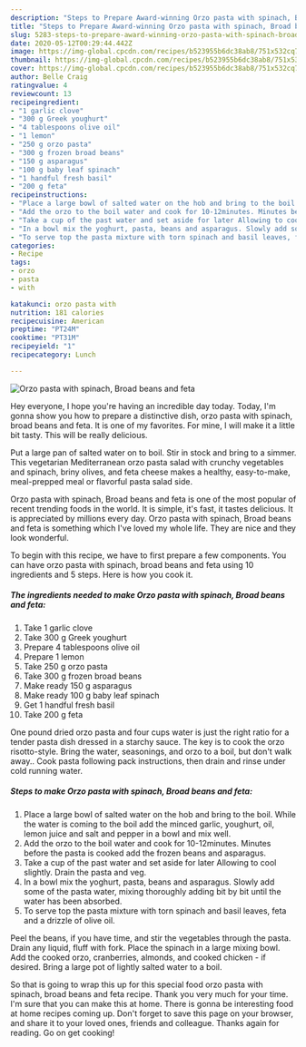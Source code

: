 ```yaml
---
description: "Steps to Prepare Award-winning Orzo pasta with spinach, Broad beans and feta"
title: "Steps to Prepare Award-winning Orzo pasta with spinach, Broad beans and feta"
slug: 5283-steps-to-prepare-award-winning-orzo-pasta-with-spinach-broad-beans-and-feta
date: 2020-05-12T00:29:44.442Z
image: https://img-global.cpcdn.com/recipes/b523955b6dc38ab8/751x532cq70/orzo-pasta-with-spinach-broad-beans-and-feta-recipe-main-photo.jpg
thumbnail: https://img-global.cpcdn.com/recipes/b523955b6dc38ab8/751x532cq70/orzo-pasta-with-spinach-broad-beans-and-feta-recipe-main-photo.jpg
cover: https://img-global.cpcdn.com/recipes/b523955b6dc38ab8/751x532cq70/orzo-pasta-with-spinach-broad-beans-and-feta-recipe-main-photo.jpg
author: Belle Craig
ratingvalue: 4
reviewcount: 13
recipeingredient:
- "1 garlic clove"
- "300 g Greek youghurt"
- "4 tablespoons olive oil"
- "1 lemon"
- "250 g orzo pasta"
- "300 g frozen broad beans"
- "150 g asparagus"
- "100 g baby leaf spinach"
- "1 handful fresh basil"
- "200 g feta"
recipeinstructions:
- "Place a large bowl of salted water on the hob and bring to the boil. While the water is coming to the boil add the minced garlic, youghurt, oil, lemon juice and salt and pepper in a bowl and mix well."
- "Add the orzo to the boil water and cook for 10-12minutes. Minutes before the pasta is cooked add the frozen beans and asparagus."
- "Take a cup of the past water and set aside for later Allowing to cool slightly. Drain the pasta and veg."
- "In a bowl mix the yoghurt, pasta, beans and asparagus. Slowly add some of the pasta water, mixing thoroughly adding bit by bit until the water has been absorbed."
- "To serve top the pasta mixture with torn spinach and basil leaves, feta and a drizzle of olive oil."
categories:
- Recipe
tags:
- orzo
- pasta
- with

katakunci: orzo pasta with 
nutrition: 181 calories
recipecuisine: American
preptime: "PT24M"
cooktime: "PT31M"
recipeyield: "1"
recipecategory: Lunch

---
```



![Orzo pasta with spinach, Broad beans and feta](https://img-global.cpcdn.com/recipes/b523955b6dc38ab8/751x532cq70/orzo-pasta-with-spinach-broad-beans-and-feta-recipe-main-photo.jpg)

Hey everyone, I hope you're having an incredible day today. Today, I'm gonna show you how to prepare a distinctive dish, orzo pasta with spinach, broad beans and feta. It is one of my favorites. For mine, I will make it a little bit tasty. This will be really delicious.

Put a large pan of salted water on to boil. Stir in stock and bring to a simmer. This vegetarian Mediterranean orzo pasta salad with crunchy vegetables and spinach, briny olives, and feta cheese makes a healthy, easy-to-make, meal-prepped meal or flavorful pasta salad side.

Orzo pasta with spinach, Broad beans and feta is one of the most popular of recent trending foods in the world. It is simple, it's fast, it tastes delicious. It is appreciated by millions every day. Orzo pasta with spinach, Broad beans and feta is something which I've loved my whole life. They are nice and they look wonderful.


To begin with this recipe, we have to first prepare a few components. You can have orzo pasta with spinach, broad beans and feta using 10 ingredients and 5 steps. Here is how you cook it.

<!--inarticleads1-->

##### The ingredients needed to make Orzo pasta with spinach, Broad beans and feta:

1. Take 1 garlic clove
1. Take 300 g Greek youghurt
1. Prepare 4 tablespoons olive oil
1. Prepare 1 lemon
1. Take 250 g orzo pasta
1. Take 300 g frozen broad beans
1. Make ready 150 g asparagus
1. Make ready 100 g baby leaf spinach
1. Get 1 handful fresh basil
1. Take 200 g feta


One pound dried orzo pasta and four cups water is just the right ratio for a tender pasta dish dressed in a starchy sauce. The key is to cook the orzo risotto-style. Bring the water, seasonings, and orzo to a boil, but don&#39;t walk away.. Cook pasta following pack instructions, then drain and rinse under cold running water. 

<!--inarticleads2-->

##### Steps to make Orzo pasta with spinach, Broad beans and feta:

1. Place a large bowl of salted water on the hob and bring to the boil. While the water is coming to the boil add the minced garlic, youghurt, oil, lemon juice and salt and pepper in a bowl and mix well.
1. Add the orzo to the boil water and cook for 10-12minutes. Minutes before the pasta is cooked add the frozen beans and asparagus.
1. Take a cup of the past water and set aside for later Allowing to cool slightly. Drain the pasta and veg.
1. In a bowl mix the yoghurt, pasta, beans and asparagus. Slowly add some of the pasta water, mixing thoroughly adding bit by bit until the water has been absorbed.
1. To serve top the pasta mixture with torn spinach and basil leaves, feta and a drizzle of olive oil.


Peel the beans, if you have time, and stir the vegetables through the pasta. Drain any liquid, fluff with fork. Place the spinach in a large mixing bowl. Add the cooked orzo, cranberries, almonds, and cooked chicken - if desired. Bring a large pot of lightly salted water to a boil. 

So that is going to wrap this up for this special food orzo pasta with spinach, broad beans and feta recipe. Thank you very much for your time. I'm sure that you can make this at home. There is gonna be interesting food at home recipes coming up. Don't forget to save this page on your browser, and share it to your loved ones, friends and colleague. Thanks again for reading. Go on get cooking!
